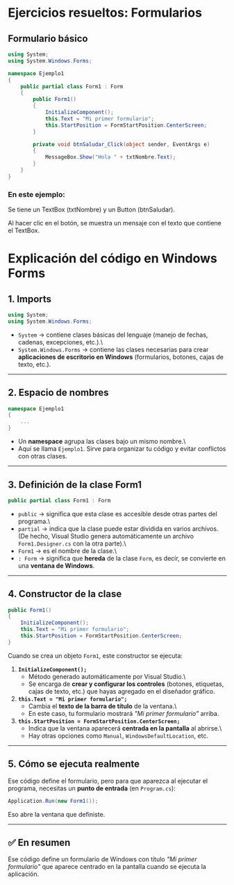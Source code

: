 # Ejercicios resueltos: Formularios
## Formulario básico

```csharp
using System;
using System.Windows.Forms;

namespace Ejemplo1
{
    public partial class Form1 : Form
    {
        public Form1()
        {
            InitializeComponent();
            this.Text = "Mi primer formulario";
            this.StartPosition = FormStartPosition.CenterScreen;
        }

        private void btnSaludar_Click(object sender, EventArgs e)
        {
            MessageBox.Show("Hola " + txtNombre.Text);
        }
    }
}
```

### En este ejemplo:

Se tiene un TextBox (txtNombre) y un Button (btnSaludar).

Al hacer clic en el botón, se muestra un mensaje con el texto que contiene el TextBox.

# Explicación del código en Windows Forms

## 1. Imports

``` csharp
using System;
using System.Windows.Forms;
```

-   `System` → contiene clases básicas del lenguaje (manejo de fechas,
    cadenas, excepciones, etc.).\
-   `System.Windows.Forms` → contiene las clases necesarias para crear
    **aplicaciones de escritorio en Windows** (formularios, botones,
    cajas de texto, etc.).

------------------------------------------------------------------------

## 2. Espacio de nombres

``` csharp
namespace Ejemplo1
{
    ...
}
```

-   Un **namespace** agrupa las clases bajo un mismo nombre.\
-   Aquí se llama `Ejemplo1`. Sirve para organizar tu código y
    evitar conflictos con otras clases.

------------------------------------------------------------------------

## 3. Definición de la clase Form1

``` csharp
public partial class Form1 : Form
```

-   `public` → significa que esta clase es accesible desde otras partes
    del programa.\
-   `partial` → indica que la clase puede estar dividida en varios
    archivos. (De hecho, Visual Studio genera automáticamente un archivo
    `Form1.Designer.cs` con la otra parte).\
-   `Form1` → es el nombre de la clase.\
-   `: Form` → significa que **hereda** de la clase `Form`, es decir, se
    convierte en una **ventana de Windows**.

------------------------------------------------------------------------

## 4. Constructor de la clase

``` csharp
public Form1()
{
    InitializeComponent();
    this.Text = "Mi primer formulario";
    this.StartPosition = FormStartPosition.CenterScreen;
}
```

Cuando se crea un objeto `Form1`, este constructor se ejecuta:

1.  **`InitializeComponent();`**
    -   Método generado automáticamente por Visual Studio.\
    -   Se encarga de **crear y configurar los controles** (botones,
        etiquetas, cajas de texto, etc.) que hayas agregado en el
        diseñador gráfico.
2.  **`this.Text = "Mi primer formulario";`**
    -   Cambia el **texto de la barra de título** de la ventana.\
    -   En este caso, tu formulario mostrará *"Mi primer formulario"*
        arriba.
3.  **`this.StartPosition = FormStartPosition.CenterScreen;`**
    -   Indica que la ventana aparecerá **centrada en la pantalla** al
        abrirse.\
    -   Hay otras opciones como `Manual`, `WindowsDefaultLocation`, etc.

------------------------------------------------------------------------

## 5. Cómo se ejecuta realmente

Ese código define el formulario, pero para que aparezca al ejecutar el
programa, necesitas un **punto de entrada** (en `Program.cs`):

``` csharp
Application.Run(new Form1());
```

Eso abre la ventana que definiste.

------------------------------------------------------------------------

## ✅ En resumen

Ese código define un formulario de Windows con título *"Mi primer
formulario"* que aparece centrado en la pantalla cuando se ejecuta la
aplicación.

